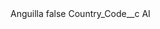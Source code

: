 <?xml version="1.0" encoding="UTF-8"?>
<CustomMetadata xmlns="http://soap.sforce.com/2006/04/metadata" xmlns:xsi="http://www.w3.org/2001/XMLSchema-instance" xmlns:xsd="http://www.w3.org/2001/XMLSchema">
    <label>Anguilla</label>
    <protected>false</protected>
    <values>
        <field>Country_Code__c</field>
        <value xsi:type="xsd:string">AI</value>
    </values>
</CustomMetadata>
